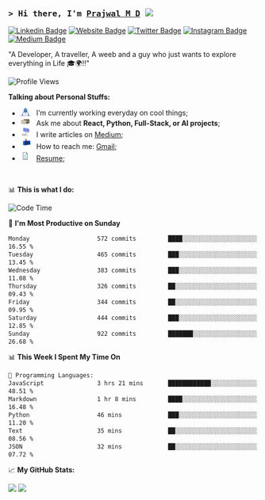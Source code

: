 ### <samp>&gt; Hi there, I'm <a href="https://prajwalmd.vercel.app/" target="_blank">Prajwal M D</a> <img src="https://media.giphy.com/media/hvRJCLFzcasrR4ia7z/giphy.gif" width="25"> </samp>

[![Linkedin Badge](https://img.shields.io/badge/-LinkedIn-0e76a8?style=flat-square&logo=Linkedin&logoColor=white)](https://www.linkedin.com/in/prajwal-m-d)
[![Website Badge](https://img.shields.io/badge/Website-3b5998?style=flat-square&logo=google-chrome&logoColor=white)](https://prajwalmd.vercel.app/)
[![Twitter Badge](https://img.shields.io/badge/-Twitter-00acee?style=flat-square&logo=Twitter&logoColor=white)](https://x.com/PrajwalMD18)
[![Instagram Badge](https://img.shields.io/badge/-Instagram-e4405f?style=flat-square&logo=Instagram&logoColor=white)](https://www.instagram.com/_.praj.wal._/)
[![Medium Badge](https://img.shields.io/badge/medium-%2312100E.svg?&style=for-square&logo=medium&logoColor=white)](https://medium.com/@prajju.18gryphon)

"A Developer, A traveller, A weeb and a guy who just wants to explore everything in Life 🎓🌍‼️"

![Profile Views](https://komarev.com/ghpvc/?username=Prajwal18-MD&label=Profile%20views&color=0e75b6&style=flat)  

**Talking about Personal Stuffs:**

- <img src="assets/developer.gif" width="21" />&nbsp;&nbsp; I’m currently working everyday on cool things;
- <img src="assets/message.gif" width="21" />&nbsp;&nbsp; Ask me about **React, Python, Full-Stack, or AI projects**;
- <img src="assets/laptop.gif" width="21" />&nbsp;&nbsp; I write articles on [Medium](https://medium.com/@prajju.18gryphon);
- <img src="assets/letterbox.gif" width="21" />&nbsp;&nbsp; How to reach me: [Gmail](prajju.18gryphon@gmail.com);
- <img src="assets/doc.gif" width="21" />&nbsp;&nbsp; [Resume](https://portfoliochatbot-h3zm.onrender.com/resume);

</br>

📊 **This is what I do:**
<!--START_SECTION:waka-->
![Code Time](http://img.shields.io/badge/Code%20Time-30%20hrs%2030%20mins-blue)

📅 **I'm Most Productive on Sunday** 

```text
Monday                   572 commits         ████░░░░░░░░░░░░░░░░░░░░░   16.55 % 
Tuesday                  465 commits         ███░░░░░░░░░░░░░░░░░░░░░░   13.45 % 
Wednesday                383 commits         ███░░░░░░░░░░░░░░░░░░░░░░   11.08 % 
Thursday                 326 commits         ██░░░░░░░░░░░░░░░░░░░░░░░   09.43 % 
Friday                   344 commits         ██░░░░░░░░░░░░░░░░░░░░░░░   09.95 % 
Saturday                 444 commits         ███░░░░░░░░░░░░░░░░░░░░░░   12.85 % 
Sunday                   922 commits         ███████░░░░░░░░░░░░░░░░░░   26.68 % 
```


📊 **This Week I Spent My Time On** 

```text
💬 Programming Languages: 
JavaScript               3 hrs 21 mins       ████████████░░░░░░░░░░░░░   48.51 % 
Markdown                 1 hr 8 mins         ████░░░░░░░░░░░░░░░░░░░░░   16.48 % 
Python                   46 mins             ███░░░░░░░░░░░░░░░░░░░░░░   11.20 % 
Text                     35 mins             ██░░░░░░░░░░░░░░░░░░░░░░░   08.56 % 
JSON                     32 mins             ██░░░░░░░░░░░░░░░░░░░░░░░   07.72 % 
```


<!--END_SECTION:waka-->


📈 **My GitHub Stats:**

<p>
  <img
    height="180em"
    src="https://github-readme-stats.vercel.app/api?username=Prajwal18-MD&show_icons=true&hide_border=true&count_private=true&include_all_commits=true&cache_seconds=1800"
  />
  <img
    height="180em"
    src="https://github-readme-stats.vercel.app/api/top-langs/?username=Prajwal18-MD&exclude_repo=KNN-Image-Classification&show_icons=true&hide_border=true&layout=compact&langs_count=8&cache_seconds=1800"
  />
</p>


